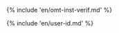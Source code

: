 <!-- section: installation and customization -->

{% include 'en/omt-inst-verif.md' %}

{% include 'en/user-id.md' %}

<!-- @todo: update screenshot to include name after VER -->
<!-- only needed for verifiers -->


